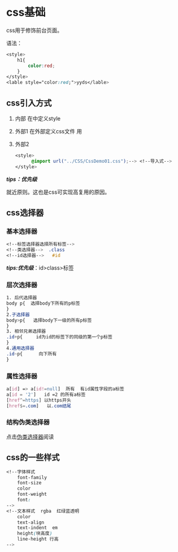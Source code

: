 # css基础

css用于修饰前台页面。

语法：

```css
<style>
    h1{
        color:red;
    }
</style>
<lable style="color:red;">yyds</lable>
```

## css引入方式

1. 内部    在<head>中定义style

2. 外部1   在外部定义css文件  用<link rel=" " href="">

3. 外部2    

   ```css
   <style> 
         @import url("../CSS/CssDemo01.css");--> <!--导入式-->
   </style>
   ```

***tips：优先级***

就近原则。这也是css可实现高复用的原因。

## css选择器

### 基本选择器

```css
<!--标签选择器选择所有标签-->
<!--类选择器-->  .class
<!--id选择器-->   #id
```

***tips:优先级***：id>class>标签

### 层次选择器

```css
1. 后代选择器 
body p{  选择body下所有的p标签
}
2.子选择器
body>p{   选择body下一级的所有p标签
}
3. 相邻兄弟选择器
.id+p{     id为id的标签下的同级的第一个p标签    
}
4.通用选择器 
.id~p{      向下所有
}
```

### 属性选择器

```css
a[id] => a[id!=null]  所有  有id属性字段的a标签
a[id = '2']   id =2 的所有a标签
[href^=https] 以https开头
[href$=.com]   以.com结尾

```

### 结构伪类选择器

点击[伪类选择器](https://blog.csdn.net/u010297791/article/details/53968089)阅读

## css的一些样式

```css
<!--字体样式
    font-family
    font-size
    color
    font-weight
    font:
-->
<!--文本样式  rgba  红绿蓝透明
    color
    text-align
    text-indent  em
    height(块高度)
    line-height 行高
-->

```

